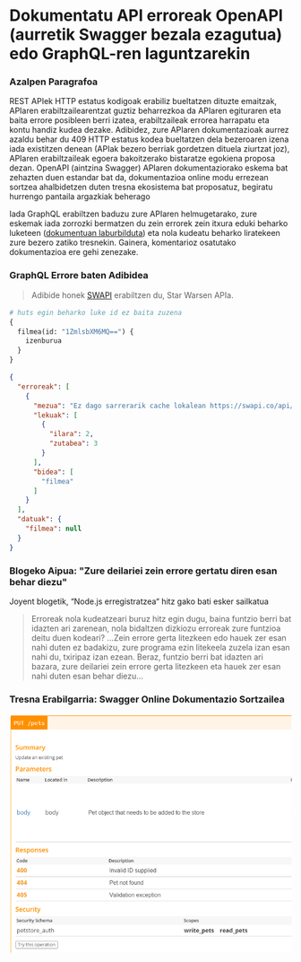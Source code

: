 # Dokumentatu API erroreak OpenAPI (aurretik Swagger bezala ezagutua) edo GraphQL-ren laguntzarekin

### Azalpen Paragrafoa

REST APIek HTTP estatus kodigoak erabiliz bueltatzen dituzte emaitzak, APIaren erabiltzailearentzat guztiz beharrezkoa da APIaren egituraren eta baita errore posibleen berri izatea, erabiltzaileak errorea harrapatu eta kontu handiz kudea dezake. Adibidez, zure APIaren dokumentazioak aurrez azaldu behar du 409 HTTP estatus kodea bueltatzen dela bezeroaren izena iada existitzen denean (APIak bezero berriak gordetzen dituela ziurtzat joz), APIaren erabiltzaileak egoera bakoitzerako bistaratze egokiena proposa dezan. OpenAPI (aintzina Swagger) APIaren dokumentaziorako eskema bat zehazten duen estandar bat da, dokumentazioa online modu errezean sortzea ahalbidetzen duten tresna ekosistema bat proposatuz, begiratu hurrengo pantaila argazkiak beherago

Iada GraphQL erabiltzen baduzu zure APIaren helmugetarako, zure eskemak iada zorrozki bermatzen du zein errorek zein itxura eduki beharko luketeen ([dokumentuan laburbilduta](https://facebook.github.io/graphql/June2018/#sec-Errors)) eta nola kudeatu beharko liratekeen zure bezero zatiko tresnekin. Gainera, komentarioz osatutako dokumentazioa ere gehi zenezake.

### GraphQL Errore baten Adibidea

> Adibide honek [SWAPI](https://graphql.org/swapi-graphql) erabiltzen du, Star Warsen APIa.

```graphql
# huts egin beharko luke id ez baita zuzena
{
  filmea(id: "1ZmlsbXM6MQ==") {
    izenburua
  }
}
```

```json
{
  "erroreak": [
    {
      "mezua": "Ez dago sarrerarik cache lokalean https://swapi.co/api/films/.../-rentzat",
      "lekuak": [
        {
          "ilara": 2,
          "zutabea": 3
        }
      ],
      "bidea": [
        "filmea"
      ]
    }
  ],
  "datuak": {
    "filmea": null
  }
}
```

### Blogeko Aipua: "Zure deilariei zein errore gertatu diren esan behar diezu"

Joyent blogetik, “Node.js erregistratzea“ hitz gako bati esker sailkatua

 > Erroreak nola kudeatzeari buruz hitz egin dugu, baina funtzio berri bat idazten ari zarenean, nola bidaltzen dizkiozu erroreak zure funtzioa deitu duen kodeari? …Zein errore gerta litezkeen edo hauek zer esan nahi duten ez badakizu, zure programa ezin litekeela zuzela izan esan nahi du, txiripaz izan ezean. Beraz, funtzio berri bat idazten ari bazara, zure deilariei zein errore gerta litezkeen eta hauek zer esan nahi duten esan behar diezu…

### Tresna Erabilgarria: Swagger Online Dokumentazio Sortzailea

![Swagger API Eskema](https://github.com/goldbergyoni/nodebestpractices/blob/master/assets/images/swaggerDoc.png "APIen errore kudeaketa")
